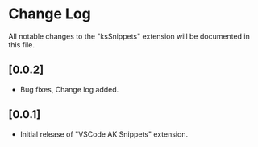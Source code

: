 # Change Log
All notable changes to the "ksSnippets" extension will be documented in this file.

## [0.0.2]
- Bug fixes, Change log added.

## [0.0.1]
- Initial release of "VSCode AK Snippets" extension.
